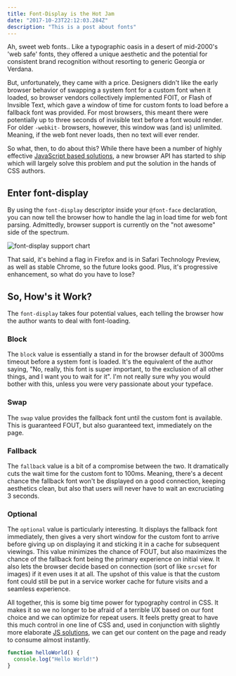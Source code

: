 ```yaml
---
title: Font-Display is the Hot Jam
date: "2017-10-23T22:12:03.284Z"
description: "This is a post about fonts"
---
```


Ah, sweet web fonts.. Like a typographic oasis in a desert of mid-2000's 'web safe' fonts, they offered a unique aesthetic and the potential for consistent brand recognition without resorting to generic Georgia or Verdana.

<!-- more -->

But, unfortunately, they came with a price. Designers didn't like the early browser behavior of swapping a system font for a custom font when it loaded, so browser vendors collectively implemented FOIT, or Flash of Invsible Text, which gave a window of time for custom fonts to load before a fallback font was provided. For most browsers, this meant there were potentially up to three seconds of invisible text before a font would render. For older `-webkit-` browsers, however, this window was (and is) unlimited. Meaning, if the web font never loads, then no text will ever render.

So what, then, to do about this? While there have been a number of highly effective [JavaScript based solutions](https://github.com/bramstein/fontfaceobserver), a new browser API has started to ship which will largely solve this problem and put the solution in the hands of CSS authors.

## Enter font-display

By using the `font-display` descriptor inside your `@font-face` declaration, you can now tell the browser how to handle the lag in load time for web font parsing. Admittedly, browser support is currently on the "not awesome" side of the spectrum.

![font-display support chart](img/font-display-support.png)

That said, it's behind a flag in Firefox and is in Safari Technology Preview, as well as stable Chrome, so the future looks good. Plus, it's progressive enhancement, so what do you have to lose?

## So, How's it Work?

The `font-display` takes four potential values, each telling the browser how the author wants to deal with font-loading.

### Block

The `block` value is essentially a stand in for the browser default of 3000ms timeout before a system font is loaded. It's the equivalent of the author saying, "No, really, this font is super important, to the exclusion of all other things, and I want you to wait for it". I'm not really sure why you would bother with this, unless you were very passionate about your typeface.

### Swap

The `swap` value provides the fallback font until the custom font is available. This is guaranteed FOUT, but also guaranteed text, immediately on the page.

### Fallback

The `fallback` value is a bit of a compromise between the two. It dramatically cuts the wait time for the custom font to 100ms. Meaning, there's a decent chance the fallback font won't be displayed on a good connection, keeping aesthetics clean, but also that users will never have to wait an excruciating 3 seconds.

### Optional

The `optional` value is particularly interesting. It displays the fallback font immediately, then gives a very short window for the custom font to arrive before giving up on displaying it and sticking it in a cache for subsequent viewings. This value minimizes the chance of FOUT, but also maximizes the chance of the fallback font being the primary experience on initial view. It also lets the browser decide based on connection (sort of like `srcset` for images) if it even uses it at all. The upshot of this value is that the custom font could still be put in a service worker cache for future visits and a seamless experience.

All together, this is some big time power for typography control in CSS. It makes it so we no longer to be afraid of a terrible UX based on our font choice and we can optimize for repeat users. It feels pretty great to have this much control in one line of CSS and, used in conjunction with slightly more elaborate [JS solutions](https://www.zachleat.com/web/comprehensive-webfonts/), we can get our content on the page and ready to consume almost instantly.

```js
function helloWorld() {
  console.log("Hello World!")
}
```

<!-- ---
title: Hello World
date: "2015-05-01T22:12:03.284Z"
---

This is my first post on my new fake blog! How exciting!

I'm sure I'll write a lot more interesting things in the future.

Oh, and here's a great quote from this Wikipedia on
[salted duck eggs](http://en.wikipedia.org/wiki/Salted_duck_egg).

> A salted duck egg is a Chinese preserved food product made by soaking duck
> eggs in brine, or packing each egg in damp, salted charcoal. In Asian
> supermarkets, these eggs are sometimes sold covered in a thick layer of salted
> charcoal paste. The eggs may also be sold with the salted paste removed,
> wrapped in plastic, and vacuum packed. From the salt curing process, the
> salted duck eggs have a briny aroma, a gelatin-like egg white and a
> firm-textured, round yolk that is bright orange-red in color.

![Chinese Salty Egg](./salty_egg.jpg)

```js
function helloWorld() {
  console.log("Hello World!")
}
``` -->
